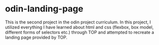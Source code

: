 # odin-landing-page

This is the second project in the odin project curriculum. In this project, I utilized everything I have learned about html and css (flexbox, box model, different forms of selectors etc.) through TOP and attempted to recreate a landing page provided by TOP.